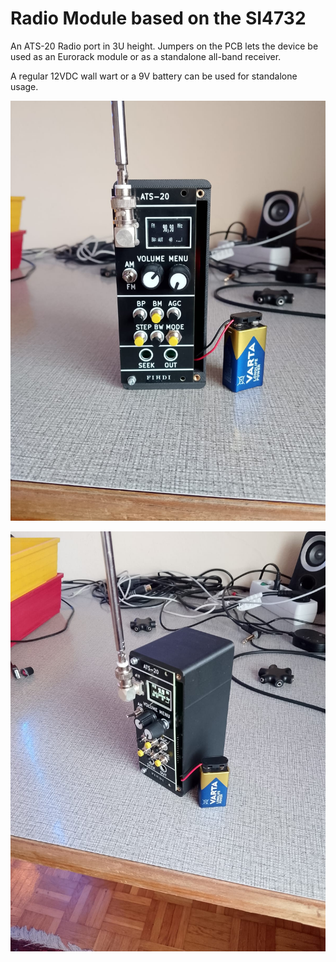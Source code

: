 # Radio Module based on the SI4732

An ATS-20 Radio port in 3U height. Jumpers on the PCB lets the device be used as an Eurorack module or as a standalone all-band receiver.

A regular 12VDC wall wart or a 9V battery can be used for standalone usage.

![](https://raw.githubusercontent.com/Fihdi/ATS-20-Eurorack/refs/heads/main/Radio.jpeg)

![](https://raw.githubusercontent.com/Fihdi/ATS-20-Eurorack/refs/heads/main/Radio2.jpeg)
